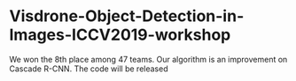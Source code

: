 # Visdrone-Object-Detection-in-Images-ICCV2019-workshop
We won the 8th place among 47 teams. Our algorithm is an improvement on Cascade R-CNN. The code will be released
